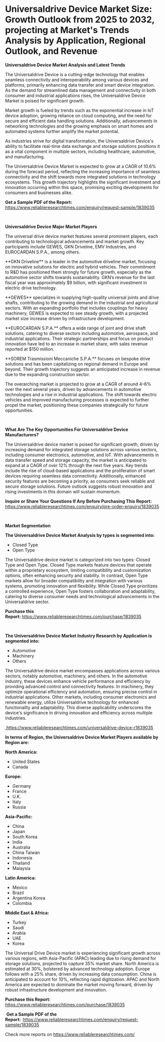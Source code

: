 <p><h1>Universaldrive Device Market Size: Growth Outlook from 2025 to 2032, projecting at Market's Trends Analysis by Application, Regional Outlook, and Revenue</h1></p><p><strong>Universaldrive Device Market Analysis and Latest Trends</strong></p>
<p><p>The Universaldrive Device is a cutting-edge technology that enables seamless connectivity and interoperability among various devices and platforms, primarily enhancing data transfer and smart device integration. As the demand for streamlined data management and connectivity in both consumer and industrial applications rises, the Universaldrive Device Market is poised for significant growth. </p><p>Market growth is fueled by trends such as the exponential increase in IoT device adoption, growing reliance on cloud computing, and the need for secure and efficient data handling solutions. Additionally, advancements in networking technologies and the growing emphasis on smart homes and automated systems further amplify the market potential.</p><p>As industries strive for digital transformation, the Universaldrive Device's ability to facilitate real-time data exchange and storage solutions positions it as a vital component in multiple sectors, including healthcare, automotive, and manufacturing. </p><p>The Universaldrive Device Market is expected to grow at a CAGR of 10.6% during the forecast period, reflecting the increasing importance of seamless connectivity and the shift towards more integrated solutions in technology ecosystems. This growth trajectory highlights the significant investment and innovation occurring within this space, promising exciting developments for consumers and businesses alike.</p></p>
<p><strong>Get a Sample PDF of the Report:&nbsp;</strong> <a href="https://www.reliableresearchtimes.com/enquiry/request-sample/1839035?utm_campaign=2396&utm_medium=2&utm_source=Github&utm_content=ia&utm_term=28022025&utm_id=universaldrive-device">https://www.reliableresearchtimes.com/enquiry/request-sample/1839035</a></p>
<p>&nbsp;</p>
<p><strong>Universaldrive Device Major Market Players</strong></p>
<p><p>The universal drive device market features several prominent players, each contributing to technological advancements and market growth. Key participants include GEWES, GKN Driveline, EMV Industries, and EUROCARDAN S.P.A., among others.</p><p>**GKN Driveline** is a leader in the automotive driveline market, focusing on innovative solutions for electric and hybrid vehicles. Their commitment to R&D has positioned them strongly for future growth, especially as the automotive sector shifts towards sustainability. GKN’s revenue for the last fiscal year was approximately $9 billion, with significant investment in electric drive technology.</p><p>**GEWES** specializes in supplying high-quality universal joints and drive shafts, contributing to the growing demand in the industrial and agricultural sectors. With an expanding portfolio that includes couplings for heavy machinery, GEWES is expected to see steady growth, with a projected market size increase driven by infrastructure development.</p><p>**EUROCARDAN S.P.A.** offers a wide range of joint and drive shaft solutions, catering to diverse sectors including automotive, aerospace, and industrial applications. Their strategic partnerships and focus on product innovation have led to an increase in market share, with sales revenue reported at $150 million.</p><p>**SOREM Trasmissioni Meccaniche S.P.A.** focuses on bespoke drive solutions and has been capitalizing on regional demand in Europe and beyond. Their growth trajectory suggests an anticipated increase in revenue due to the expanding construction sector.</p><p>The overarching market is projected to grow at a CAGR of around 4–6% over the next several years, driven by advancements in automotive technologies and a rise in industrial applications. The shift towards electric vehicles and improved manufacturing processes is expected to further propel the market, positioning these companies strategically for future opportunities.</p></p>
<p>&nbsp;</p>
<p><strong>What Are The Key Opportunities For Universaldrive Device Manufacturers?</strong></p>
<p><p>The Universaldrive device market is poised for significant growth, driven by increasing demand for integrated storage solutions across various sectors, including consumer electronics, automotive, and IoT. With advancements in data transfer speed and storage capacity, the market is anticipated to expand at a CAGR of over 12% through the next five years. Key trends include the rise of cloud-based applications and the proliferation of smart devices requiring seamless data connectivity. Additionally, enhanced security features are becoming a priority, as consumers seek reliable and secure storage solutions. Future outlook suggests robust innovation and rising investments in this domain will sustain momentum.</p></p>
<p><strong>Inquire or Share Your Questions If Any Before Purchasing This Report:</strong> <a href="https://www.reliableresearchtimes.com/enquiry/pre-order-enquiry/1839035?utm_campaign=2396&utm_medium=2&utm_source=Github&utm_content=ia&utm_term=28022025&utm_id=universaldrive-device">https://www.reliableresearchtimes.com/enquiry/pre-order-enquiry/1839035</a></p>
<p>&nbsp;</p>
<p><strong>Market Segmentation</strong></p>
<p><strong>The Universaldrive Device Market Analysis by types is segmented into:</strong></p>
<p><ul><li>Closed Type</li><li>Open Type</li></ul></p>
<p><p>The Universaldrive device market is categorized into two types: Closed Type and Open Type. Closed Type markets feature devices that operate within a proprietary ecosystem, limiting compatibility and customization options, often enhancing security and stability. In contrast, Open Type markets allow for broader compatibility and integration with various systems, promoting innovation and flexibility. While Closed Type prioritizes a controlled experience, Open Type fosters collaboration and adaptability, catering to diverse consumer needs and technological advancements in the Universaldrive sector.</p></p>
<p><strong>Purchase this Report:&nbsp;</strong><a href="https://www.reliableresearchtimes.com/purchase/1839035?utm_campaign=2396&utm_medium=2&utm_source=Github&utm_content=ia&utm_term=28022025&utm_id=universaldrive-device">https://www.reliableresearchtimes.com/purchase/1839035</a></p>
<p>&nbsp;</p>
<p><strong>The Universaldrive Device Market Industry Research by Application is segmented into:</strong></p>
<p><ul><li>Automotive</li><li>Machinery</li><li>Others</li></ul></p>
<p><p>The Universaldrive device market encompasses applications across various sectors, notably automotive, machinery, and others. In the automotive industry, these devices enhance vehicle performance and efficiency by providing advanced control and connectivity features. In machinery, they optimize operational efficiency and automation, ensuring precise control in industrial applications. Other markets, including consumer electronics and renewable energy, utilize Universaldrive technology for enhanced functionality and adaptability. This diverse applicability underscores the device's significance in driving innovation and efficiency across multiple industries.</p></p>
<p><a href="https://www.reliableresearchtimes.com/universaldrive-device-r1839035?utm_campaign=2396&utm_medium=2&utm_source=Github&utm_content=ia&utm_term=28022025&utm_id=universaldrive-device">&nbsp;https://www.reliableresearchtimes.com/universaldrive-device-r1839035</a></p>
<p><strong>In terms of Region, the Universaldrive Device Market Players available by Region are:</strong></p>
<p>
    <p> <strong> North America: </strong>
        <ul>
            <li>United States</li>
            <li>Canada</li>
        </ul>
        </p> 
    <p> <strong> Europe: </strong>
        <ul>
            <li>Germany</li>
            <li>France</li>
            <li>U.K.</li>
            <li>Italy</li>
            <li>Russia</li>
        </ul>
        </p> 
    <p> <strong> Asia-Pacific: </strong>
        <ul>
            <li>China</li>
            <li>Japan</li>
            <li>South Korea</li>
            <li>India</li>
            <li>Australia</li>
            <li>China Taiwan</li>
            <li>Indonesia</li>
            <li>Thailand</li>
            <li>Malaysia</li>
        </ul>
        </p> 
    <p> <strong> Latin America: </strong>
        <ul>
            <li>Mexico</li>
            <li>Brazil</li>
            <li>Argentina Korea</li>
            <li>Colombia</li>
        </ul>
        </p> 
    <p> <strong> Middle East & Africa: </strong>
        <ul>
            <li>Turkey</li>
            <li>Saudi</li>
            <li>Arabia</li>
            <li>UAE</li>
            <li>Korea</li>
        </ul>
    </p>
    </p>
<p><p>The Universal Drive Device market is experiencing significant growth across various regions, with Asia-Pacific (APAC) leading due to rising demand for storage solutions, projected to capture 35% market share. North America is estimated at 30%, bolstered by advanced technology adoption. Europe follows with a 25% share, driven by increasing data consumption. China is anticipated to account for 10%, reflecting rapid digitization. APAC and North America are expected to dominate the market moving forward, driven by robust infrastructure development and innovation.</p></p>
<p><strong>Purchase this Report: </strong><a href="https://www.reliableresearchtimes.com/purchase/1839035?utm_campaign=2396&utm_medium=2&utm_source=Github&utm_content=ia&utm_term=28022025&utm_id=universaldrive-device">https://www.reliableresearchtimes.com/purchase/1839035</a></p>
<p>&nbsp;<strong>Get a Sample PDF of the Report:&nbsp;&nbsp;</strong><a href="https://www.reliableresearchtimes.com/enquiry/request-sample/1839035?utm_campaign=2396&utm_medium=2&utm_source=Github&utm_content=ia&utm_term=28022025&utm_id=universaldrive-device">https://www.reliableresearchtimes.com/enquiry/request-sample/1839035</a></p>
<p><strong></strong></p>
<p>Check more reports on <a href="https://www.reliableresearchtimes.com/?utm_campaign=2396&utm_medium=2&utm_source=Github&utm_content=ia&utm_term=28022025&utm_id=universaldrive-device">https://www.reliableresearchtimes.com/</a></p>